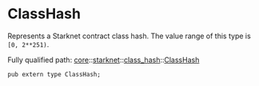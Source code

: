 # ClassHash

Represents a Starknet contract class hash.
The value range of this type is `[0, 2**251)`.

Fully qualified path: [core](./core.md)::[starknet](./core-starknet.md)::[class_hash](./core-starknet-class_hash.md)::[ClassHash](./core-starknet-class_hash-ClassHash.md)

<pre><code class="language-cairo">pub extern type ClassHash;</code></pre>

